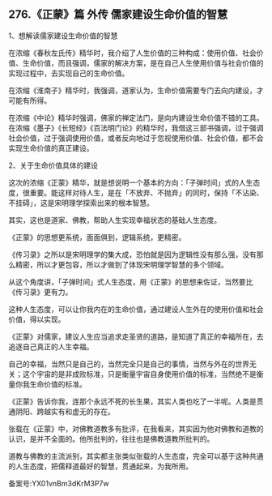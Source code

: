 ## 276.《正蒙》篇 外传 儒家建设生命价值的智慧
1、想解读儒家建设生命价值的智慧


在浓缩《春秋左氏传》精华时，我介绍了人生价值的三种构成：使用价值、社会价值、生命价值，而且强调，儒家的解决方案，是在自己人生使用价值与社会价值的实现过程中，去实现自己的生命价值。


在浓缩《淮南子》精华时，我强调，道家认为，生命价值需要专门去向内建设，才可能有所得。


在浓缩《中论》精华时强调，佛家的禅定法门，是向内建设生命价值不错的工具。在浓缩《墨子》《长短经》《百法明门论》的精华时，我借这三部书强调，过于强调社会价值，过于强调使用价值，或者反向地过于忽视使用价值、社会价值，都不会实现生命价值的真正建设。


2、关于生命价值具体的建设


这次的浓缩《正蒙》精华，就是想说明一个基本的方向：「子弹时间」式的人生态度，很重要。能这样对待人生，是在「不放弃、不抛弃」的同时，保持「不沾染、不挂碍」，这是宋明理学探索出来的根本智慧。


其实，这也是道家、佛教，帮助人生实现幸福状态的基础人生态度。


《正蒙》的思想更系统，面面俱到，逻辑系统，更精密。


《传习录》之所以是宋明理学的集大成，恐怕就是因为逻辑性没有那么强，没有那么精密，所以才更包容，所以才做到了体现宋明理学智慧的多个领域。


从这个角度讲，「子弹时间」式人生态度，用《正蒙》的思想来佐证，当然要比《传习录》更有力。


这种人生态度，可以让你我内在的生命价值，通过建设人生外在的使用价值和社会价值，得以实现。


《正蒙》对儒家，建议人生应当追求走圣贤的道路，是知道了真正的幸福所在，去追逐自己真正的人生幸福。


自己的幸福，当然只是自己的，当然完全只是自己的事情，当然与外在的世界无关；这个宇宙的是非成败标准，只是衡量宇宙自身使用价值的标准，当然绝不是衡量你我生命价值的标准。


《正蒙》告诉你我，连那个永远不死的长生果，其实人类也吃了一半呢。人类是贯通阴阳、跨越实有和虚无的存在。


张载在《正蒙》中，对佛教道教多有批评，在我看来，其实因为他对佛教和道教的认识，是并不全面的。他所批判的，往往也是佛教道教所批判的。


道教与佛教的主流派别，其实都主张类似张载的人生态度，完全可以基于这种共通的人生态度，把儒释道最好的智慧，贯通起来，为我所用。


备案号:YX01vnBm3dKrM3P7w


